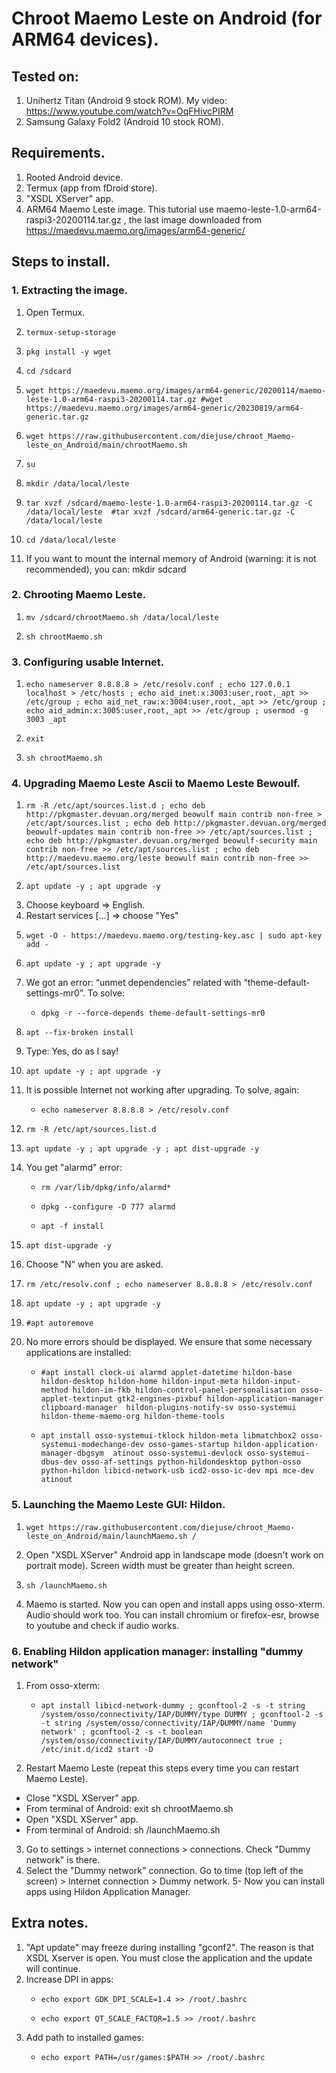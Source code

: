 # Chroot Maemo Leste on Android (for ARM64 devices).
## Tested on:
1. Unihertz Titan (Android 9 stock ROM). My video: https://www.youtube.com/watch?v=OqFHivcPIRM
2. Samsung Galaxy Fold2 (Android 10 stock ROM).
## Requirements.
1. Rooted Android device.
2. Termux (app from fDroid store).
3. "XSDL XServer" app.
4. ARM64 Maemo Leste image. This tutorial use maemo-leste-1.0-arm64-raspi3-20200114.tar.gz	, the last image downloaded from  https://maedevu.maemo.org/images/arm64-generic/
## Steps to install.
### 1. Extracting the image.
1. Open Termux.
2.     termux-setup-storage
3.     pkg install -y wget
4.     cd /sdcard
5.     wget https://maedevu.maemo.org/images/arm64-generic/20200114/maemo-leste-1.0-arm64-raspi3-20200114.tar.gz #wget https://maedevu.maemo.org/images/arm64-generic/20230819/arm64-generic.tar.gz
6.     wget https://raw.githubusercontent.com/diejuse/chroot_Maemo-leste_on_Android/main/chrootMaemo.sh
7.     su
8.     mkdir /data/local/leste
9.     tar xvzf /sdcard/maemo-leste-1.0-arm64-raspi3-20200114.tar.gz -C /data/local/leste  #tar xvzf /sdcard/arm64-generic.tar.gz -C /data/local/leste
10.     cd /data/local/leste
11. If you want to mount the internal memory of Android (warning: it is not recommended), you can:
    mkdir sdcard
### 2. Chrooting Maemo Leste.
1.     mv /sdcard/chrootMaemo.sh /data/local/leste
2.     sh chrootMaemo.sh
### 3. Configuring usable Internet.
1.     echo nameserver 8.8.8.8 > /etc/resolv.conf ; echo 127.0.0.1  localhost > /etc/hosts ; echo aid_inet:x:3003:user,root,_apt >> /etc/group ; echo aid_net_raw:x:3004:user,root,_apt >> /etc/group ; echo aid_admin:x:3005:user,root,_apt >> /etc/group ; usermod -g 3003 _apt
7.     exit
8.     sh chrootMaemo.sh
### 4. Upgrading Maemo Leste Ascii to Maemo Leste Bewoulf.
1.     rm -R /etc/apt/sources.list.d ; echo deb http://pkgmaster.devuan.org/merged beowulf main contrib non-free > /etc/apt/sources.list ; echo deb http://pkgmaster.devuan.org/merged beowulf-updates main contrib non-free >> /etc/apt/sources.list ; echo deb http://pkgmaster.devuan.org/merged beowulf-security main contrib non-free >> /etc/apt/sources.list ; echo deb http://maedevu.maemo.org/leste beowulf main contrib non-free >> /etc/apt/sources.list
6.     apt update -y ; apt upgrade -y
8. Choose keyboard => English.
9. Restart services [...] => choose "Yes" 
10.     wget -O - https://maedevu.maemo.org/testing-key.asc | sudo apt-key add -
11.     apt update -y ; apt upgrade -y
13. We got an error: “unmet dependencies” related with “theme-default-settings-mr0”. To solve:
    -     dpkg -r --force-depends theme-default-settings-mr0
14.     apt --fix-broken install
15. Type: Yes, do as I say!
16.     apt update -y ; apt upgrade -y
18. It is possible Internet not working after upgrading. To solve, again: 
    -     echo nameserver 8.8.8.8 > /etc/resolv.conf
20.     rm -R /etc/apt/sources.list.d
21.     apt update -y ; apt upgrade -y ; apt dist-upgrade -y
24. You get "alarmd" error:
    -     rm /var/lib/dpkg/info/alarmd*
    -     dpkg --configure -D 777 alarmd
    -     apt -f install
26.     apt dist-upgrade -y
27. Choose "N" when you are asked.
28.     rm /etc/resolv.conf ; echo nameserver 8.8.8.8 > /etc/resolv.conf
30.     apt update -y ; apt upgrade -y
32.     #apt autoremove
33. No more errors should be displayed. We ensure that some necessary applications are installed:
    -     #apt install clock-ui alarmd applet-datetime hildon-base hildon-desktop hildon-home hildon-input-meta hildon-input-method hildon-im-fkb hildon-control-panel-personalisation osso-applet-textinput gtk2-engines-pixbuf hildon-application-manager clipboard-manager  hildon-plugins-notify-sv osso-systemui hildon-theme-maemo-org hildon-theme-tools
    -     apt install osso-systemui-tklock hildon-meta libmatchbox2 osso-systemui-modechange-dev osso-games-startup hildon-application-manager-dbgsym  atinout osso-systemui-devlock osso-systemui-dbus-dev osso-af-settings python-hildondesktop python-osso python-hildon libicd-network-usb icd2-osso-ic-dev mpi mce-dev atinout

### 5. Launching the Maemo Leste GUI: Hildon.
1.     wget https://raw.githubusercontent.com/diejuse/chroot_Maemo-leste_on_Android/main/launchMaemo.sh /
2. Open "XSDL XServer" Android app in landscape mode (doesn't work on portrait mode). Screen width must be greater than height screen.
3.     sh /launchMaemo.sh
4. Maemo is started. Now you can open and install apps using osso-xterm. Audio should work too. You can install chromium or firefox-esr, browse to youtube and check if audio works. 
### 6. Enabling Hildon application manager: installing "dummy network"
1. From osso-xterm:
    -     apt install libicd-network-dummy ; gconftool-2 -s -t string /system/osso/connectivity/IAP/DUMMY/type DUMMY ; gconftool-2 -s -t string /system/osso/connectivity/IAP/DUMMY/name 'Dummy network' ; gconftool-2 -s -t boolean /system/osso/connectivity/IAP/DUMMY/autoconnect true ; /etc/init.d/icd2 start -D
2. Restart Maemo Leste (repeat this steps every time you can restart Maemo Leste).
  - Close "XSDL XServer" app.
  - From terminal of Android:
          exit
          sh chrootMaemo.sh
  - Open "XSDL XServer" app.
  - From terminal of Android:
          sh /launchMaemo.sh
3. Go to settings > internet connections > connections. Check "Dummy network" is there.
4. Select the "Dummy network" connection. Go to time (top left of the screen) > Internet connection > Dummy network. 
5- Now you can install apps using Hildon Application Manager.
## Extra notes.
1. "Apt update" may freeze during installing "gconf2". The reason is that XSDL Xserver is open. You must close the application and the update will continue.
2. Increase DPI in apps:
    -     echo export GDK_DPI_SCALE=1.4 >> /root/.bashrc
    -     echo export QT_SCALE_FACTOR=1.5 >> /root/.bashrc
3. Add path to installed games:
    -     echo export PATH=/usr/games:$PATH >> /root/.bashrc

